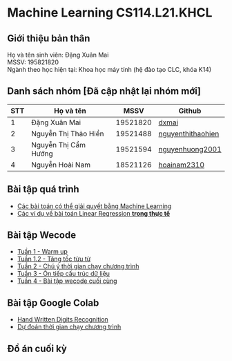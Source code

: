 # Machine Learning CS114.L21.KHCL

## Giới thiệu bản thân
Họ và tên sinh viên: Đặng Xuân Mai</br>
MSSV: 195821820 </br>
Ngành theo học hiện tại: Khoa học máy tính (hệ đào tạo CLC, khóa K14)

## Danh sách nhóm [Đã cập nhật lại nhóm mới]
|**STT**|**Họ và tên**|**MSSV**|**Github**|
|---|---|---|---|
|1|Đặng Xuân Mai|19521820|[dxmai](https://github.com/dxmai/CS114.L21.KHCL/)|
|2|Nguyễn Thị Thảo Hiền|19521488|[nguyenthithaohien](https://github.com/nguyenthithaohien/CS114.L21.KHCL/)|
|3|Nguyễn Thị Cẩm Hướng|19521594|[nguyenhuong2001](https://github.com/nguyenhuong2001/CS114.L22.KHCL/)|
|4|Nguyễn Hoài Nam|18521126|[hoainam2310](https://github.com/hoainam2310/CS114.KHCL/)|


## Bài tập quá trình
* [Các bài toán có thể giải quyết bằng Machine Learning](https://github.com/dxmai/CS114.L21.KHCL/blob/main/B%C3%A0i%20t%E1%BA%ADp%20l%E1%BA%A5y%20%C4%91i%E1%BB%83m%20qu%C3%A1%20tr%C3%ACnh/CS114.L21.KHCL_02.04.2021.jpg)
* [Các ví dụ về bài toán Linear Regression **trong thực tế**](https://github.com/dxmai/CS114.L21.KHCL/blob/main/B%C3%A0i%20t%E1%BA%ADp%20l%E1%BA%A5y%20%C4%91i%E1%BB%83m%20qu%C3%A1%20tr%C3%ACnh/Linear_Regression.md)


## Bài tập Wecode
* [Tuần 1 - Warm up](https://github.com/dxmai/CS114.L21.KHCL/tree/main/Wecode/Tu%E1%BA%A7n%201%20-%20Warm%20up)
* [Tuần 1.2 - Tăng tốc từu từ](https://github.com/dxmai/CS114.L21.KHCL/tree/main/Wecode/Tu%E1%BA%A7n%201.2%20-%20T%C4%83ng%20t%E1%BB%91c%20t%E1%BB%AB%20t%E1%BB%AB)
* [Tuần 2 - Chú ý thời gian chạy chương trình](https://github.com/dxmai/CS114.L21.KHCL/tree/main/Wecode/Tu%E1%BA%A7n%202%20-%20Ch%C3%BA%20%C3%BD%20th%E1%BB%9Di%20gian%20ch%E1%BA%A1y%20ch%C6%B0%C6%A1ng%20tr%C3%ACnh)
* [Tuần 3 - Ôn tiếp cấu trúc dữ liệu](https://github.com/dxmai/CS114.L21.KHCL/tree/main/Wecode/Tu%E1%BA%A7n%203%20-%20%C3%94n%20ti%E1%BA%BFp%20c%E1%BA%A5u%20tr%C3%BAc%20d%E1%BB%AF%20li%E1%BB%87u)
* [Tuần 4 - Bài tập wecode cuối cùng](https://github.com/dxmai/CS114.L21.KHCL/tree/main/Wecode/Tu%E1%BA%A7n%204%20-%20B%C3%A0i%20t%E1%BA%ADp%20wecode%20cu%E1%BB%91i%20c%C3%B9ng)

## Bài tập Google Colab
* [Hand Written Digits Recognition]()
* [Dự đoán thời gian chạy chương trình]()

## Đồ án cuối kỳ
